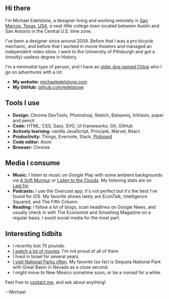 ## Hi there
I'm Michael Edelstone, a designer living and working remotely in [San Marcos, Texas, USA](https://goo.gl/maps/XV5BuN1iLfM2), a neat little college town located between Austin and San Antonio in the Central U.S. time zone.

I've been a designer since around 2009. Before that I was a pro bicycle mechanic, and before that I worked in movie theaters and managed an independent video store. I went to the University of Pittsburgh and got a (mostly) useless degree in History.

I'm a minimalist type of person, and I have an [older dog named Chloe](https://photos.app.goo.gl/dZmnf8guXIF7MCxw1) who I go on adventures with a lot.

- **My website:** [michaeledelstone.com](http://michaeledelstone.com)
- **My GitHub:** [github.com/edelstone](https://github.com/edelstone)

## Tools I use
 - **Design:** Chrome DevTools, Photoshop, Sketch, Balsamiq, InVision, paper and pencil
 - **Code:** HTML, CSS, Sass, SVG, UI frameworks, Git, GitHub
 - **Actively learning:** vanilla JavaScript, Principle, Marvel, React
 - **Productivity:** Things, Evernote, Slack, [Pinboard](https://pinboard.in/u:tsanzer)
 - **Code editor:** Atom
 - **Browser:** Chrome

## Media I consume
 - **Music:** I listen to music on Google Play with some ambient backgrounds via [A Soft Murmur](http://asoftmurmur.com/) or [Listen to the Clouds](http://listentothe.cloud/). My listening stats are on [Last.fm](http://www.last.fm/user/tsanzer).
 - **Podcasts:** I use the Overcast app; it's not perfect but it's the best I've found for iOS. My favorite shows lately are EconTalk, Intelligence Squared, and The Fifth Column.
 - **Reading:** I follow a lot of blogs, scan headlines on Google News, and usually check in with The Economist and Smashing Magazine on a regular basis. I avoid social media for the most part.

## Interesting tidbits
 - I recently lost 75 pounds.
 - [I watch a lot of movies](https://www.imdb.com/list/ls027813782/?sort=date_added,desc&st_dt=&mode=detail&page=1). I'm not proud of all of them.
 - I lived in Israel for several years.
 - [I visit National Parks often](https://drive.google.com/open?id=18UmsEMmCnD-Nw_pzG3fmYnuURfY&usp=sharing). My favorite (so far) is Sequoia National Park with Great Basin in Nevada as a close second.
 - I might move to New Mexico sometime soon, or be a nomad for a while.

Feel free to [contact me](http://michaeledelstone.com/contact), and ask about anything!

--Michael
